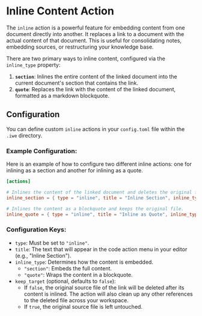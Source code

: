 # Inline Content Action

The `inline` action is a powerful feature for embedding content from one document directly into another. It replaces a link to a document with the actual content of that document. This is useful for consolidating notes, embedding sources, or restructuring your knowledge base.

There are two primary ways to inline content, configured via the `inline_type` property:

1.  **`section`**: Inlines the entire content of the linked document into the current document's section that contains the link.
2.  **`quote`**: Replaces the link with the content of the linked document, formatted as a markdown blockquote.

## Configuration

You can define custom `inline` actions in your `config.toml` file within the `.iwe` directory.

### Example Configuration:

Here is an example of how to configure two different inline actions: one for inlining as a section and another for inlining as a quote.

```toml
[actions]

# Inlines the content of the linked document and deletes the original file.
inline_section = { type = "inline", title = "Inline Section", inline_type = "section", keep_target = false }

# Inlines the content as a blockquote and keeps the original file.
inline_quote = { type = "inline", title = "Inline as Quote", inline_type = "quote", keep_target = true }
```

### Configuration Keys:

-   `type`: Must be set to `"inline"`.
-   `title`: The text that will appear in the code action menu in your editor (e.g., "Inline Section").
-   `inline_type`: Determines how the content is embedded.
    -   `"section"`: Embeds the full content.
    -   `"quote"`: Wraps the content in a blockquote.
-   `keep_target` (optional, defaults to `false`):
    -   If `false`, the original source file of the link will be deleted after its content is inlined. The action will also clean up any other references to the deleted file across your workspace.
    -   If `true`, the original source file is left untouched.

